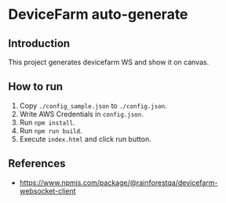 # DeviceFarm auto-generate

## Introduction
This project generates devicefarm WS and show it on canvas.

## How to run

1. Copy `./config_sample.json` to `./config.json`.
1. Write AWS Credentials in `config.json`.
1. Run `npm install`.
1. Run `npm run build`.
1. Execute `index.html` and click run button.

## References
- https://www.npmjs.com/package/@rainforestqa/devicefarm-websocket-client
